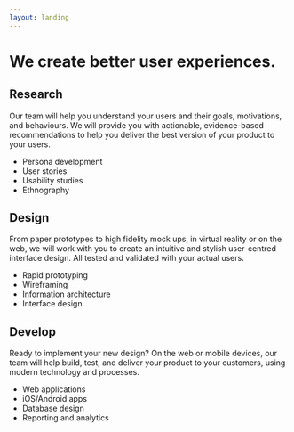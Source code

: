 ```yaml
---
layout: landing
---
```


<div class="jumbotron">
  <div class="jumbo-header">
    <h1 class="text-center">We create better user experiences.</h1>
  </div>
</div>
<div class="container">
  <div class="row">
    <div class="col-xs-12 col-md-4">
      <h2 class="text-center"><span class="brand-color"><i class="fa fa-flask" aria-hidden="true"></i></span> Research</h2>
      <p>
        Our team will help you understand your users and their goals, motivations, and behaviours. We will provide you with actionable,
        evidence-based recommendations to help you deliver the best version of your product to your users.
      </p>
      <ul>
        <li>Persona development</li>
        <li>User stories</li>
        <li>Usability studies</li>
        <li>Ethnography</li>
      </ul>
    </div>
    <div class="col-xs-12 col-md-4">
      <h2 class="text-center"><span class="brand-color"><i class="fa fa-pencil-square-o" aria-hidden="true"></i></span> Design</h2>
      <p>
        From paper prototypes to high fidelity mock ups, in virtual reality or on the web, we will work with you to create an intuitive
        and stylish user-centred interface design. All tested and validated with your actual users.
      </p>
      <ul>
        <li>Rapid prototyping</li>
        <li>Wireframing</li>
        <li>Information architecture</li>
        <li>Interface design</li>
      </ul>
    </div>
    <div class="col-xs-12 col-md-4">
      <h2 class="text-center"><span class="brand-color"><i class="fa fa-code" aria-hidden="true"></i></span> Develop</h2>
      <p>
        Ready to implement your new design? On the web or mobile devices, our team will help build, test, and deliver your product 
        to your customers, using modern technology and processes.
      </p>
      <ul>
        <li>Web applications</li>
        <li>iOS/Android apps</li>
        <li>Database design</li>
        <li>Reporting and analytics</li>
      </ul>
    </div>
  </div>
</div>
